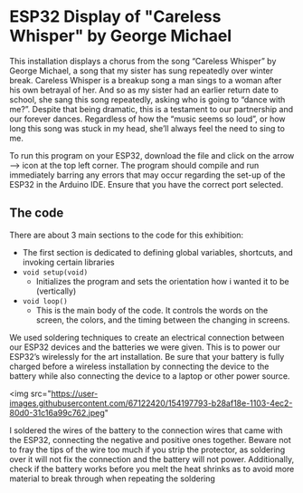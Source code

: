 # ESP32 Display of "Careless Whisper" by George Michael

This installation displays a chorus from the song “Careless Whisper” by George Michael, a song that my sister has sung repeatedly over winter break. Careless Whisper is a breakup song a man sings to a woman after his own betrayal of her. And so as my sister had an earlier return date to school, she sang this song repeatedly, asking who is going to “dance with me?”. Despite that being dramatic, this is a testament to our partnership and our forever dances. Regardless of how the “music seems so loud”, or how long this song was stuck in my head, she’ll always feel the need to sing to me.


To run this program on your ESP32, download the file and click on the arrow —> icon at the top left corner. The program should compile and run immediately barring any errors that may occur regarding the set-up of the ESP32 in the Arduino IDE. Ensure that you have the correct port selected.


## The code

There are about 3 main sections to the code for this exhibition:

- The first section is dedicated to defining global variables, shortcuts, and invoking certain libraries
- `void setup(void)`
    - Initializes the program and sets the orientation how i wanted it to be (vertically)
- `void loop()`
    - This is the main body of the code. It controls the words on the screen, the colors, and the timing between the changing in screens.


We used soldering techniques to create an electrical connection between our ESP32 devices and the batteries we were given. This is to power our ESP32’s wirelessly for the art installation. Be sure that your battery is fully charged before a wireless installation by connecting the device to the battery while also connecting the device to a laptop or other power source. 

<img src="https://user-images.githubusercontent.com/67122420/154197793-b28af18e-1103-4ec2-80d0-31c16a99c762.jpeg"

I soldered the wires of the battery to the connection wires that came with the ESP32, connecting the negative and positive ones together. Beware not to fray the tips of the wire too much if you strip the protector, as soldering over it will not fix the connection and the battery will not power. Additionally, check if the battery works before you melt the heat shrinks as to avoid more material to break through when repeating the soldering

